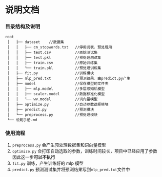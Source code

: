 # 说明文档

### 目录结构及说明

```
root
 │   ├── dataset	//数据集
 │   │   ├── cn_stopwords.txt	//停用词表，预处理用
 │   │   ├── test.csv			//原始测试集
 │   │   ├── test.pkl			//预处理测试集
 │   │   ├── train.csv			//原始训练集
 │   │   └── train.pkl			//预处理训练集
 │   ├── fit.py					//训练模块
 │   ├── mlp_pred.txt			//预测结果，由predict.py产生
 │   ├── model					//保存模型的文件夹
 │   │   ├── mlp.model			//多层感知机模型
 │   │   ├── scaler.model		//数据标准化模型
 │   │   └── wv.model			//词向量模型
 │   ├── optimize.py			//自动参数选择模块
 │   ├── predict.py				//预测模块
 │   └── preprocess.py			//预处理模块
 └── 说明手册.md
```

### 使用流程

1. `preprocess.py` 会产生预处理数据集和词向量模型
2. `optimize.py` 会打印自动选取的参数，训练时间较长，项目中已经应用了参数因此这一步**可以不执行**
3. `fit.py` 训练，产生训练好的 mlp 模型
4. `predict.py` 预测测试集并将预测结果写到`mlp_pred.txt`文件中